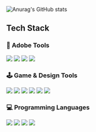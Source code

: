 ![Anurag's GitHub stats](https://github-readme-stats.vercel.app/api?username=ZoDeath&show_icons=true&theme=radical)

## Tech Stack

### 🎨 Adobe Tools
<img src="https://img.shields.io/badge/Aftereffects-9999FF?style=flat&logo=adobeaftereffects&logoColor=white"/>
<img src="https://img.shields.io/badge/Photoshop-31A8FF?style=flat&logo=adobephotoshop&logoColor=white"/>
<img src="https://img.shields.io/badge/Illustrator-FF9A00?style=flat&logo=adobeillustrator&logoColor=white"/>
<img src="https://img.shields.io/badge/Premier-9999FF?style=flat&logo=adobepremierepro&logoColor=white"/>

### 🕹 Game & Design Tools
<img src="https://img.shields.io/badge/unity-000000?style=flat&logo=unity&logoColor=white"/>
<img src="https://img.shields.io/badge/unrealengine-0E1128?style=flat&logo=unrealengine&logoColor=white"/>
<img src="https://img.shields.io/badge/C4D-011A6A?style=flat&logo=cinema4d&logoColor=white"/>
<img src="https://img.shields.io/badge/blender-E87D0D?style=flat&logo=blender&logoColor=white"/>
<img src="https://img.shields.io/badge/figma-F24E1E?style=flat&logo=figma&logoColor=white"/>
<img src="https://img.shields.io/badge/Spline-8E44AD?style=flat&logoColor=white"/>

### 💻 Programming Languages
<img src="https://img.shields.io/badge/Python-3776AB?style=flat-square&logo=Python&logoColor=white"/>
<img src="https://img.shields.io/badge/C++-00599C?style=flat-square&logo=cplusplus&logoColor=white"/>
<img src="https://img.shields.io/badge/C%23-239120?style=flat-square&logo=csharp&logoColor=white"/>
<img src="https://img.shields.io/badge/JavaScript-F7DF1E?style=flat-square&logo=javascript&logoColor=black"/>
